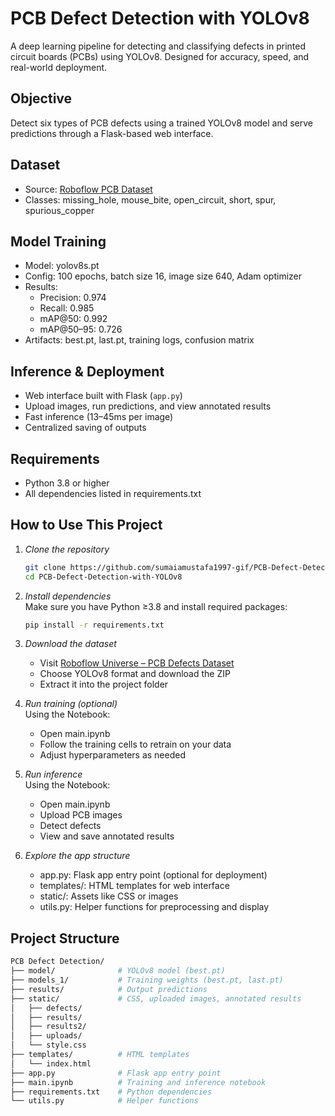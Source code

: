 # PCB Defect Detection with YOLOv8

A deep learning pipeline for detecting and classifying defects in printed circuit boards (PCBs) using YOLOv8. Designed for accuracy, speed, and real-world deployment.

## Objective
Detect six types of PCB defects using a trained YOLOv8 model and serve predictions through a Flask-based web interface.

## Dataset
- Source: [Roboflow PCB Dataset](https://universe.roboflow.com/firsttry-4g52s/pcb-1lhk5)
- Classes: missing_hole, mouse_bite, open_circuit, short, spur, spurious_copper

## Model Training
- Model: yolov8s.pt
- Config: 100 epochs, batch size 16, image size 640, Adam optimizer
- Results:
  - Precision: 0.974
  - Recall: 0.985
  - mAP@50: 0.992
  - mAP@50–95: 0.726
- Artifacts: best.pt, last.pt, training logs, confusion matrix

## Inference & Deployment
- Web interface built with Flask (`app.py`)
- Upload images, run predictions, and view annotated results
- Fast inference (13–45ms per image)
- Centralized saving of outputs
  
## Requirements
- Python 3.8 or higher
- All dependencies listed in requirements.txt

## How to Use This Project

1. *Clone the repository*  
   ```bash
   git clone https://github.com/sumaiamustafa1997-gif/PCB-Defect-Detection-with-YOLOv8.git
   cd PCB-Defect-Detection-with-YOLOv8
   

2. *Install dependencies*  
   Make sure you have Python ≥3.8 and install required packages:
   ```bash
   pip install -r requirements.txt
   

3. *Download the dataset*  
   - Visit [Roboflow Universe – PCB Defects Dataset](https://universe.roboflow.com/university-2xdiy/pcb-defects-chi1b/dataset/6)
   - Choose YOLOv8 format and download the ZIP
   - Extract it into the project folder

4. *Run training (optional)*  
   Using the Notebook:
   - Open main.ipynb
   - Follow the training cells to retrain on your data
   - Adjust hyperparameters as needed
   

5. *Run inference*  
   Using the Notebook:
   - Open main.ipynb
   - Upload PCB images
   - Detect defects
   - View and save annotated results

6. *Explore the app structure*  
   - app.py: Flask app entry point (optional for deployment)
   - templates/: HTML templates for web interface
   - static/: Assets like CSS or images
   - utils.py: Helper functions for preprocessing and display

## Project Structure  
```bash
PCB Defect Detection/
├── model/              # YOLOv8 model (best.pt)
├── models_1/           # Training weights (best.pt, last.pt)
├── results/            # Output predictions
├── static/             # CSS, uploaded images, annotated results
│   ├── defects/
│   ├── results/
│   ├── results2/
│   ├── uploads/
│   └── style.css
├── templates/          # HTML templates
│   └── index.html
├── app.py              # Flask app entry point
├── main.ipynb          # Training and inference notebook
├── requirements.txt    # Python dependencies
└── utils.py            # Helper functions
